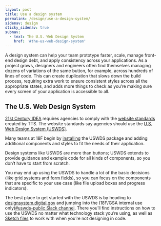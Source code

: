 ```yaml
---
layout: post
title: Use a design system
permalink: /design/use-a-design-system/
sidenav: design
sticky_sidenav: true
subnav:
  - text: The U.S. Web Design System
    href: '#the-us-web-design-system'
---
```


A design system can help your team prototype faster, scale, manage front-end design debt, and apply consistency across your applications. As a project grows, designers and engineers often find themselves managing dozens of variations of the same button, for example, across hundreds of lines of code. This can create duplication that slows down the build process, requiring extra work to ensure consistent styles across all the appropriate states, and adds more things to check as you’re making sure every screen of your application is accessible to all.


## The U.S. Web Design System

[21st Century IDEA](https://digital.gov/resources/21st-century-integrated-digital-experience-act/) requires agencies to comply with the [website standards](https://designsystem.digital.gov/website-standards/) created by TTS. The website standards say agencies should use the [U.S. Web Design System (USWDS)](https://designsystem.digital.gov).

Many teams at 18F begin by [installing](https://designsystem.digital.gov/documentation/developers/) the USWDS package and adding additional components and styles to fit the needs of their application.

Design systems like USWDS are more than buttons; USWDS extends to provide guidance and example code for all kinds of components, so you don’t have to start from scratch.

You may end up using the USWDS to handle a lot of the basic decisions (like [grid systems](https://designsystem.digital.gov/utilities/layout-grid/) and [form fields](https://designsystem.digital.gov/components/form-controls/)), so you can focus on the components that are specific to your use case (like file upload boxes and progress indicators).

The best place to get started with the USWDS is by heading to [designsystem.digital.gov](https://designsystem.digital.gov) and jumping into the (18F/GSA internal use only)[#uswds-public Slack channel](https://gsa-tts.slack.com/app_redirect?channel=uswds-public). There you’ll find instructions on how to use the USWDS no matter what technology stack you’re using, as well as [Sketch files](https://designsystem.digital.gov/documentation/designers/) to work with when you’re not designing in code.
